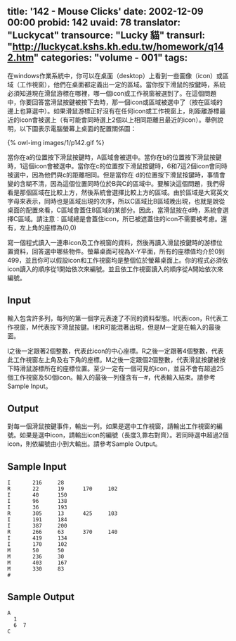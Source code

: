 title: '142 - Mouse Clicks'
date: 2002-12-09 00:00
probid: 142
uvaid: 78
translator: "Luckycat"
transource: "Lucky 貓"
transurl: "http://luckycat.kshs.kh.edu.tw/homework/q142.htm"
categories: "volume - 001"
tags:
---

在windows作業系統中，你可以在桌面（desktop）上看到一些圖像（icon）或區域（工作視窗），他們在桌面都定義出一定的區域。當你按下滑鼠的按鍵時，系統必須知道現在滑鼠游標在哪裡，哪一個icon或工作視窗被選到了。在這個問題中，你要回答當滑鼠按鍵被按下去時，那一個icon或區域被選中了（按在區域的邊上也算選中）。如果滑鼠游標正好沒有在任何icon或工作視窗上，則距離游標最近的icon會被選上（有可能會同時選上2個以上相同距離且最近的icon）。舉例說明，以下圖表示電腦螢幕上桌面的配置關係圖：

{% owl-img images/1/p142.gif %}

當你在a的位置按下滑鼠按鍵時，A區域會被選中。當你在b的位置按下滑鼠按鍵時，1這個icon會被選中。當你在c的位置按下滑鼠按鍵時，6和7這2個icon會同時被選中，因為他們與c的距離相同。但是當你在 d的位置按下滑鼠按鍵時，事情會變的含糊不清，因為這個位置同時位於B與C的區域中。要解決這個問題，我們得看是那個區域在比較上方，然後系統會選擇比較上方的區域。由於區域是大寫英文字母來表示，同時也是區域出現的次序，所以C區域比B區域晚出現，也就是說從桌面的配置來看，C區域會蓋住B區域的某部分。因此，當滑鼠按在d時，系統會選擇C區域。請注意：區域總是會蓋住icon，所已被遮蓋住的icon不需要被考慮。還有，左上角的座標為(0,0)

寫一個程式讀入一連串icon及工作視窗的資料，然後再讀入滑鼠按鍵時的游標位置資料，回答選中哪些物件。螢幕桌面可視為X-Y平面，所有的座標值均介於0到499，並且你可以假設icon和工作視窗均是整個位於螢幕桌面上。你的程式必須依icon讀入的順序從1開始依次來編號。並且依工作視窗讀入的順序從A開始依次來編號。

<!-- more -->

## Input ##

輸入包含許多列，每列的第一個字元表達了不同的資料型態。I代表icon，R代表工作視窗，M代表按下滑鼠按鍵。I和R可能混著出現，但是M一定是在輸入的最後面。

I之後一定跟著2個整數，代表此icon的中心座標。R之後一定跟著4個整數，代表此工作視窗左上角及右下角的座標。M之後一定跟個2個整數，代表滑鼠按鍵被按下時滑鼠游標所在的座標位置。至少一定有一個可見的icon，並且不會有超過25個工作視窗及50個icon。輸入的最後一列僅含有一#，代表輸入結束。請參考Sample Input。

## Output ##

對每一個滑鼠按鍵事件，輸出一列。如果是選中工作視窗，請輸出工作視窗的編號。如果是選中icon，請輸出icon的編號（長度3,靠右對齊）。若同時選中超過2個icon，則依編號由小到大輸出。請參考Sample Output。

## Sample Input ##

	I       216     28
	R       22      19      170     102
	I       40      150
	I       96      138
	I       36      193
	R       305     13      425     103
	I       191     184
	I       387     200
	R       266     63      370     140
	I       419     134
	I       170     102
	M       50      50
	M       236     30
	M       403     167
	M       330     83
	#

## Sample Output ##

	A
	  1
	  6  7
	C